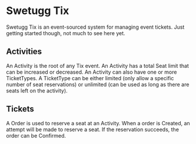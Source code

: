 Swetugg Tix
===========

Swetugg Tix is an event-sourced system for managing event tickets. Just getting started though, not much to see here yet.

Activities
----------

An Activity is the root of any Tix event. An Activity has a total Seat limit that can be increased or decreased. An Activity can also have one or more TicketTypes. A TicketType can be either limited (only allow a specific number of seat reservations) or unlimited (can be used as long as there are seats left on the activity).

Tickets
-------
A Order is used to reserve a seat at an Activity. When a order is Created, an attempt will be made to reserve a seat. If the reservation succeeds, the order can be Confirmed. 